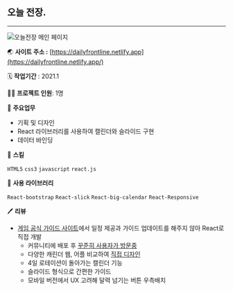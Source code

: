 ## 오늘 전장.

---

![오늘전장 메인 페이지](https://user-images.githubusercontent.com/82145837/145314212-b3f676ac-2cbf-4644-8aab-6f85037cf5e0.png)


🌏 **사이트 주소 :** [https://dailyfrontline.netlify.app](https://dailyfrontline.netlify.app/)

🗓️ **작업기간** : 2021.1

👨‍💻 **프로젝트 인원**: 1명

📒 **주요업무** 

- 기획 및 디자인
- React 라이브러리를 사용하여 캘린더와 슬라이드 구현
- 데이터 바인딩

🌱 **스킬**

`HTML5` `css3` `javascript` `react.js` 

📖 **사용 라이브러리**

`React-bootstrap` `React-slick` `React-big-calendar` `React-Responsive`

🖊️ **리뷰**

- [게임 공식 가이드 사이트](https://guide.ff14.co.kr/pvp/sub04_1)에서 일정 제공과 가이드 업데이트를 해주지 않아 React로 직접 개발
    - 커뮤니티에 배포 후 [꾸준히 사용자가 방문중](https://www.notion.so/c5555260cc334cd28f99e5ec19945e07)
    - 다양한 캐린더 웹, 어플 비교하여 [직접 디자인](https://www.notion.so/211014-584e31a6c35745faa3a6dc94d6d13ae5)
    - 4일 로테이션이 돌아가는 캘린더 기능
    - 슬라이드 형식으로 간편한 가이드
    - 모바일 버전에서 UX 고려해 달력 넘기는 버튼 우측배치
